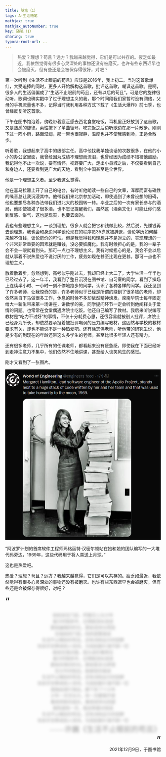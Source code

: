 ```yaml
---
title: 随笔（1）
tags: A-生活随笔
mathjax: true
mathjax_autoNumber: true
key: 随笔（1）
sharing: true
typora-root-url: ..
---
```


> 热爱？理想？苟且？远方？我越来越觉得，它们是可以共存的。疲乏如最近，我依然觉得有很多心灵深处的事物还没有被磨灭。也许有些东西迟早也会被磨灭，但有些还是会被保存得很好，对吧？

<!--more-->

<style>
    .spoiler {
        color: transparent;
        text-shadow: 0 0 10px rgba(0, 0, 0, 0.4);
        transition: all 0.4s;
        cursor: pointer;
        position: relative;
    }
    .after {
        opacity: 1;
    }
</style>

第一次听到《生活不止眼前的苟且》应该是2016年，我上初二。当时这首歌爆红，大受追捧的同时，更多人开始解构这首歌，批评这首歌，嘲讽这首歌。是啊，很多人的生活偏偏成了“生活不止眼前的苟且，还有以后的苟且”。可是它的旋律很动听，歌词也确实戳中了过于理想主义的我，那个时间段我们家暂时没有网络，父母的手机流量也不多，记得当时我利用各种方式下载了《生活大爆炸》前七季，也曾经反复听这首歌。

下午在图书馆泡着，傍晚带着疲乏感去西北食堂吃饭，耳机里正好放到了这首歌，又是熟悉的旋律。索性按下了单曲循环，吃完饭之后边听歌边在那一片散步。刚刚下过一阵小雨，路面湿润，那一带也很寂静，温度也并不使我感到冷，正适合散步。

听着歌，我想起来了高中的级部主任。高中他找我单独谈话的次数很多，在他的小小的办公室里面，我曾经因为成绩不理想而流泪，也曾经因为成绩不错被他鼓励。我记得他不止一次说，要有情怀，视野要广大，走出小县城之后，不仅要看到自己和身边人，还要看到更广大的天地，看到全中国甚至是全世界。

他是一个理想主义者。至少我这么觉得。

他在喜马拉雅上开了自己的电台，有时听他朗读一些自己的文章，浑厚而富有磁性的嗓音总让我沉浸其中。他带我们来北京参加活动，即使遇到了未曾设想的阻碍，他也要想尽各种办法带我们进北大的校园转一转。毕业之后的一次有家长参与的酒局，他即使被灌了很多酒，也不忘记提醒我们，虽然这（酒桌文化）可能让你们感到反感、俗气，这也是现实，也要去面对。

我也有些理想主义。一谈到理想，很多人就会把它和钱做比较，然后说，先赚钱再去谈理想。我也会和身边同学谈论现在的程序员35岁就被辞退，谈论学历如何越来越不值钱，谈论房价的可怕。但是我觉得钱和理想并不是对立的，实现理想的一个非常非常重要的因素就是赚钱，没必要妖魔化。我有时候担心的是，我的一辈子会不会一眼就看到头。那可一点也不理想主义。我有时候担心的是，我会不会以后就从事着不说热爱也不说讨厌的工作，疲劳如现在甚至比现在更甚。那可一点也不理想主义。

散着散着步，忽然想到，高考似乎刚过去，我却已经上大二了，大学生活一年半也已经过去了。这一年半，我看到了整日沉浸在图书馆、自习室的同学，看到了操场上连续半小时、一小时一刻不停地跑步的同学，认识了各种各样的同学。我还见到了许多老师，让我惊奇的是，许多老师似乎已经是所谓的赚到了很多钱的老师，却依然亲自下马做很多工作，休息的时候不多却依然精神焕发。席南华院士每年固定给大一新生带来第一场讲座，讲数学的美，同学提问环节一定会听到他阐释关于爱情的问题。也常常在食堂偶遇席院士吃饭。他还自己编写了教材。我后来听说编写教材是“吃力不讨好”的事情，不仅十分耗费心思，还很容易就被别人批评，席院士已经身为所长，却依然要承担着被批评嘲讽的压力编写教材，这固然与学校的教材要求有关，却也不能说不是一种热爱吧。还有徐志伟老师，听他带的研究生说，他是少有的到现在的年龄还带这么多学生的老师。甚至比很多年轻人还有精力。

还有很多老师，几乎所有的任课老师，都看起来没有疲惫感，即使我在下面已经听到走神注意力不集中，他们依然不住地讲课，甚至给人谈笑风生的感觉。

刚才又看到了一张图片。

![Margaret](/assets/images/随笔/Margaret.png)

“阿波罗计划的首席软件工程师玛格丽特·汉密尔顿站在她和她的团队编写的一大堆代码旁边，1969年，这些代码用于将人类送上月球。”

这也是热爱吧。

热爱？理想？苟且？远方？我越来越觉得，它们是可以共存的。疲乏如最近，我依然觉得有很多心灵深处的事物还没有被磨灭。也许有些东西迟早也会被磨灭，但有些还是会被保存得很好，对吧？

<font size=6>“</font>
<center>
<span class="spoiler" onMouseUp="this.className='after'">
妈妈坐在门前，哼着花儿与少年<br>
虽已时隔多年，记得她泪水涟涟<br>
那些幽暗的时光，那些坚持与慌张<br>
在临别的门前，妈妈望着我说<br>
生活不止眼前的苟且，还有诗和远方的田野<br>
你赤手空拳来到人世间，为找到那片海不顾一切<br>
她坐在我对面，低头说珍重再见<br>
虽已时隔多年，记得她泪水涟涟<br>
那些欢笑的时光，那些誓言与梦想<br>
在分手的街边，她紧抱住我说<br>
生活不止眼前的苟且，还有诗和远方的田野<br>
你赤手空拳来到人世间，为找到那片海不顾一切<br>
我独自渐行渐远，膝下多了个少年<br>
少年一天天长大，有一天要离开家<br>
看他背影的成长，看他坚持与回望<br>
我知道有一天，我会笑着对他说<br>
生活不止眼前的苟且，还有诗和远方的田野<br>
你赤手空拳来到人世间，为找到那片海不顾一切<br>
<div style="text-align:right;font-family:KaiTi" ><font size=5>——许巍《生活不止眼前的苟且》</font></div>
</span>
</center>
<div style="text-align:right"><font size=6>”</font></div>

<div style="text-align:right">2021年12月9日，于图书馆</div>